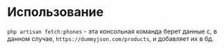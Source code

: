 # Использование

`php artisan fetch:phones` - эта консольная команда берет данные с, в данном случае, `https://dummyjson.com/products`, и добавляет их в бд.